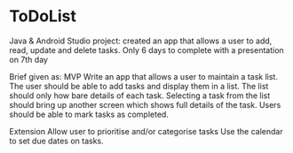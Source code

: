 # ToDoList
Java &amp; Android Studio project: created an app that allows a user to add, read, update and delete tasks. Only 6 days to complete with a presentation on 7th day


Brief given as:
MVP
Write an app that allows a user to maintain a task list. The user should be able to add tasks and display them in a list. The list should only how bare details of each task. Selecting a task from the list should bring up another screen which shows full details of the task. Users should be able to mark tasks as completed.

Extension
Allow user to prioritise and/or categorise tasks
Use the calendar to set due dates on tasks.
